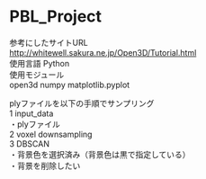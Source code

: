 # PBL_Project
参考にしたサイトURL  
  http://whitewell.sakura.ne.jp/Open3D/Tutorial.html  
使用言語
  Python  
使用モジュール  
  open3d
  numpy
  matplotlib.pyplot

plyファイルを以下の手順でサンプリング  
1 input_data  
  ・plyファイル　  
2 voxel downsampling  
3 DBSCAN  
  ・背景色を選択済み（背景色は黒で指定している）  
  ・背景を削除したい  
